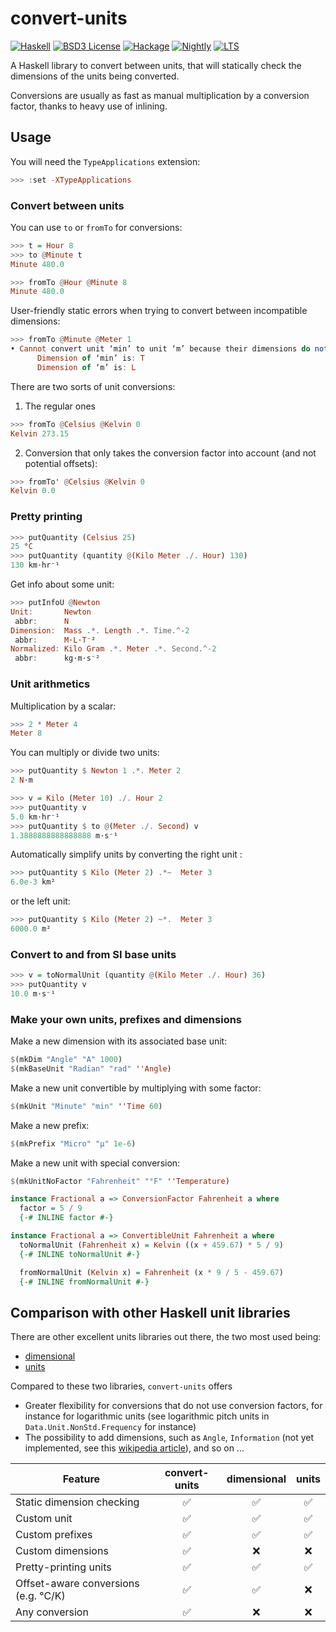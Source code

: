 # convert-units

[![Haskell](https://img.shields.io/badge/language-Haskell-orange.svg)](https://haskell.org) [![BSD3 License](https://img.shields.io/badge/license-BSD3-blue.svg)](https://github.com/AliceRixte/convert-units/LICENSE) [![Hackage](https://img.shields.io/hackage/v/convert-units.svg)](https://hackage.haskell.org/package/convert-units) [![Nightly](https://www.stackage.org/package/convert-units/badge/nightly)](https://www.stackage.org/nightly/package/convert-units) [![LTS](https://www.stackage.org/package/convert-units/badge/lts)](https://www.stackage.org/lts/package/convert-units)

A Haskell library to convert between units, that will statically check the dimensions of the units being converted.

Conversions are usually as fast as manual multiplication by a conversion factor, thanks to heavy use of inlining.

## Usage

You will need the `TypeApplications` extension:

``` haskell
>>> :set -XTypeApplications
```

### Convert between units

You can use `to` or  `fromTo` for conversions:
``` haskell
>>> t = Hour 8
>>> to @Minute t
Minute 480.0

>>> fromTo @Hour @Minute 8
Minute 480.0
```

User-friendly static errors when  trying to convert between incompatible dimensions:

```haskell
>>> fromTo @Minute @Meter 1
• Cannot convert unit ‘min’ to unit ‘m’ because their dimensions do not match.
      Dimension of ‘min’ is: T
      Dimension of ‘m’ is: L
```

There are two sorts of unit conversions:

1. The regular ones
``` haskell
>>> fromTo @Celsius @Kelvin 0
Kelvin 273.15
```

2. Conversion that only takes the conversion factor into account (and not potential offsets):
``` haskell
>>> fromTo' @Celsius @Kelvin 0
Kelvin 0.0
```

### Pretty printing

``` haskell
>>> putQuantity (Celsius 25)
25 °C
>>> putQuantity (quantity @(Kilo Meter ./. Hour) 130)
130 km⋅hr⁻¹
```

Get info about some unit:

``` haskell
>>> putInfoU @Newton
Unit:       Newton
 abbr:      N
Dimension:  Mass .*. Length .*. Time.^-2
 abbr:      M⋅L⋅T⁻²
Normalized: Kilo Gram .*. Meter .*. Second.^-2
 abbr:      kg⋅m⋅s⁻²
```

### Unit arithmetics

Multiplication by a scalar:

``` haskell
>>> 2 * Meter 4
Meter 8
```

You can multiply or divide two units:

``` haskell
>>> putQuantity $ Newton 1 .*. Meter 2
2 N⋅m
```

``` haskell
>>> v = Kilo (Meter 10) ./. Hour 2
>>> putQuantity v
5.0 km⋅hr⁻¹
>>> putQuantity $ to @(Meter ./. Second) v
1.3888888888888888 m⋅s⁻¹
```

Automatically simplify units by converting the right unit :
``` haskell
>>> putQuantity $ Kilo (Meter 2) .*~  Meter 3
6.0e-3 km²
```

or the left unit:

``` haskell
>>> putQuantity $ Kilo (Meter 2) ~*.  Meter 3
6000.0 m²
```

### Convert to and from SI base units

``` haskell
>>> v = toNormalUnit (quantity @(Kilo Meter ./. Hour) 36)
>>> putQuantity v
10.0 m⋅s⁻¹
```

### Make your own units, prefixes and dimensions

Make a new dimension with its associated base unit:

``` haskell
$(mkDim "Angle" "A" 1000)
$(mkBaseUnit "Radian" "rad" ''Angle)
```

Make a new unit convertible by multiplying with some  factor:
``` haskell
$(mkUnit "Minute" "min" ''Time 60)
```

Make a new prefix:

``` haskell
$(mkPrefix "Micro" "µ" 1e-6)
```

Make a new unit with special conversion:

``` haskell
$(mkUnitNoFactor "Fahrenheit" "°F" ''Temperature)

instance Fractional a => ConversionFactor Fahrenheit a where
  factor = 5 / 9
  {-# INLINE factor #-}

instance Fractional a => ConvertibleUnit Fahrenheit a where
  toNormalUnit (Fahrenheit x) = Kelvin ((x + 459.67) * 5 / 9)
  {-# INLINE toNormalUnit #-}

  fromNormalUnit (Kelvin x) = Fahrenheit (x * 9 / 5 - 459.67)
  {-# INLINE fromNormalUnit #-}
```

## Comparison with other Haskell unit libraries

There are other excellent units libraries out there, the two most used being:
- [dimensional](https://hackage.haskell.org/package/dimensional)
- [units](https://hackage.haskell.org/package/units)

Compared to these two libraries, `convert-units` offers

* Greater flexibility for conversions that do not use conversion factors, for instance for logarithmic units (see logarithmic pitch units in `Data.Unit.NonStd.Frequency` for instance)
* The possibility to add dimensions, such as `Angle`, `Information` (not yet implemented, see this [wikipedia article](https://en.wikipedia.org/wiki/Quantities_of_information)), and so on ...

| Feature                              | convert-units | dimensional | units |
|---------------------------------------|:------------:|:-----------:|:-----:|
| Static dimension checking             |      ✅     |     ✅      |  ✅   |
| Custom unit                           |      ✅     |     ✅      |  ✅   |
| Custom prefixes                       |      ✅     |     ✅      |  ✅   |
| Custom dimensions                     |      ✅     |     ❌      |  ❌   |
| Pretty-printing units                 |      ✅     |     ✅      |  ✅   |
| Offset-aware conversions (e.g. °C/K)  |      ✅     |     ✅      |  ❌   |
| Any conversion                        |      ✅     |     ❌      |  ❌   |
